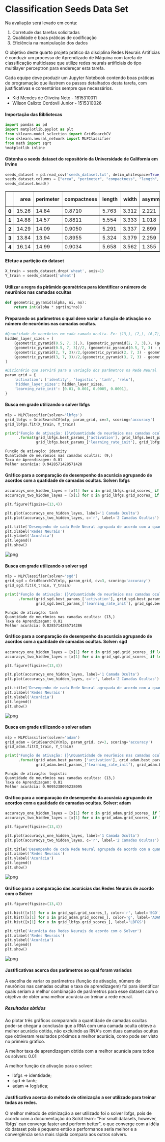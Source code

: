 
# Classification Seeds Data Set

Na avaliação será levado em conta:
1. Corretude das tarefas solicitadas
2. Qualidade e boas práticas de codificação
3. Eficiência na manipulação dos dados

O objetivo deste quarto projeto prático da disciplina Redes Neurais Artificias é conduzir um processo de Aprendizado de Máquina com tarefa de classificação multiclasse que utilize redes neurais artificiais do tipo multilayer perceptron para endereçar esta tarefa.

Cada equipe deve produzir um Jupyter Notebook contendo boas práticas de programação que ilustrem os passos detalhados desta tarefa, com justificativas e comentários sempre que necessários.

- Kid Mendes de Oliveira Neto - 1615310011
- Wilson Calixto Cordovil Junior - 1515310026

#### Importação das Bibliotecas


```python
import pandas as pd
import matplotlib.pyplot as plt
from sklearn.model_selection import GridSearchCV
from sklearn.neural_network import MLPClassifier
from math import sqrt
%matplotlib inline
```

#### Obtenha o seeds dataset do repositório da Universidade de California em Irvine


```python
seeds_dataset = pd.read_csv('seeds_dataset.txt', delim_whitespace=True, header=None)
seeds_dataset.columns = ["area", "perimeter", "compactness", "length", "width", "asymmetry", "length groove", "wheat"]
seeds_dataset.head()
```




<div>
<table border="1" class="dataframe">
  <thead>
    <tr style="text-align: right;">
      <th></th>
      <th>area</th>
      <th>perimeter</th>
      <th>compactness</th>
      <th>length</th>
      <th>width</th>
      <th>asymmetry</th>
      <th>length groove</th>
      <th>wheat</th>
    </tr>
  </thead>
  <tbody>
    <tr>
      <th>0</th>
      <td>15.26</td>
      <td>14.84</td>
      <td>0.8710</td>
      <td>5.763</td>
      <td>3.312</td>
      <td>2.221</td>
      <td>5.220</td>
      <td>1</td>
    </tr>
    <tr>
      <th>1</th>
      <td>14.88</td>
      <td>14.57</td>
      <td>0.8811</td>
      <td>5.554</td>
      <td>3.333</td>
      <td>1.018</td>
      <td>4.956</td>
      <td>1</td>
    </tr>
    <tr>
      <th>2</th>
      <td>14.29</td>
      <td>14.09</td>
      <td>0.9050</td>
      <td>5.291</td>
      <td>3.337</td>
      <td>2.699</td>
      <td>4.825</td>
      <td>1</td>
    </tr>
    <tr>
      <th>3</th>
      <td>13.84</td>
      <td>13.94</td>
      <td>0.8955</td>
      <td>5.324</td>
      <td>3.379</td>
      <td>2.259</td>
      <td>4.805</td>
      <td>1</td>
    </tr>
    <tr>
      <th>4</th>
      <td>16.14</td>
      <td>14.99</td>
      <td>0.9034</td>
      <td>5.658</td>
      <td>3.562</td>
      <td>1.355</td>
      <td>5.175</td>
      <td>1</td>
    </tr>
  </tbody>
</table>
</div>



#### Efetue a partição do dataset 


```python
X_train = seeds_dataset.drop('wheat', axis=1) 
Y_train = seeds_dataset['wheat']
```

#### Utilizar a regra da pirâmide geométrica para identificar o número de neurônios nas camadas ocultas


```python
def geometric_pyramid(alpha, ni, no):
    return int(alpha * sqrt(ni*no))
```

#### Preparando os parâmetros o qual deve variar a função de ativação e o número de neurônios nas camadas ocultas.


```python
#Quantidade de neurônios em cada camada oculta. Ex: (13,), (2,), (6,7), (9,)
hidden_layer_sizes = [
    (geometric_pyramid(0.5, 7, 3),), (geometric_pyramid(2, 7, 3),), (geometric_pyramid(3, 7, 3),),
    (geometric_pyramid(0.5, 7, 3)//2, (geometric_pyramid(0.5, 7, 3) - geometric_pyramid(0.5, 7, 3)//2)), 
    (geometric_pyramid(2, 7, 3)//2,(geometric_pyramid(2, 7, 3) - geometric_pyramid(2, 7, 3)//2)), 
    (geometric_pyramid(3, 7, 3)//2,(geometric_pyramid(3, 7, 3) - geometric_pyramid(3, 7, 3)//2))
]

#Dicionário que servirá para a variação dos parâmetros na Rede Neural
param_grid = {
    'activation': ['identity', 'logistic', 'tanh', 'relu'],
    'hidden_layer_sizes': hidden_layer_sizes,
    'learning_rate_init': [0.01, 0.001, 0.0005, 0.0001],
}
```

#### Busca em grade utilizando o solver lbfgs


```python
mlp = MLPClassifier(solver='lbfgs')
grid_lbfgs = GridSearchCV(mlp, param_grid, cv=3, scoring='accuracy')
grid_lbfgs.fit(X_train, Y_train)

print("Função de ativação: {}\nQuantidade de neurônios nas camadas ocultas: {}\nTaxa de Aprendizagem: {}\nMelhor acurácia: {}"
      .format(grid_lbfgs.best_params_['activation'], grid_lbfgs.best_params_['hidden_layer_sizes'],
              grid_lbfgs.best_params_['learning_rate_init'], grid_lbfgs.best_score_))
```

    Função de ativação: identity
    Quantidade de neurônios nas camadas ocultas: (9,)
    Taxa de Aprendizagem: 0.01
    Melhor acurácia: 0.9428571428571428
    

#### Gráfico para a comparação de desempenho da acurácia agrupando de acordos com a quatidade de camadas ocultas. Solver: lbfgs


```python
accuracys_one_hidden_layes = [x[1] for x in grid_lbfgs.grid_scores_ if len(x[0]['hidden_layer_sizes']) == 1]
accuracys_two_hidden_layes = [x[1] for x in grid_lbfgs.grid_scores_ if len(x[0]['hidden_layer_sizes']) == 2]

plt.figure(figsize=(13,4))

plt.plot(accuracys_one_hidden_layes, label='1 Camada Oculta')
plt.plot(accuracys_two_hidden_layes, c='r', label='2 Camadas Ocultas')

plt.title('Desempenho de cada Rede Neural agrupada de acordo com a quantidade de camadas ocultas. Solver: lbfgs')
plt.xlabel('Redes Neurais')
plt.ylabel('Acurácia')
plt.legend()
plt.show()
```


![png](classification-seeds_files/classification-seeds_14_0.png)


#### Busca em grade utilizando o solver sgd


```python
mlp = MLPClassifier(solver='sgd')
grid_sgd = GridSearchCV(mlp, param_grid, cv=3, scoring='accuracy')
grid_sgd.fit(X_train, Y_train)

print("Função de ativação: {}\nQuantidade de neurônios nas camadas ocultas: {}\nTaxa de Aprendizagem: {}\nMelhor acurácia: {}"
      .format(grid_sgd.best_params_['activation'], grid_sgd.best_params_['hidden_layer_sizes'],
              grid_sgd.best_params_['learning_rate_init'], grid_sgd.best_score_))
```

    Função de ativação: tanh
    Quantidade de neurônios nas camadas ocultas: (13,)
    Taxa de Aprendizagem: 0.01
    Melhor acurácia: 0.8285714285714286
    

#### Gráfico para a comparação de desempenho da acurácia agrupando de acordos com a quatidade de camadas ocultas. Solver: sgd


```python
accuracys_one_hidden_layes = [x[1] for x in grid_sgd.grid_scores_ if len(x[0]['hidden_layer_sizes']) == 1]
accuracys_two_hidden_layes = [x[1] for x in grid_sgd.grid_scores_ if len(x[0]['hidden_layer_sizes']) == 2]

plt.figure(figsize=(13,4))

plt.plot(accuracys_one_hidden_layes, label='1 Camada Oculta')
plt.plot(accuracys_two_hidden_layes, c='r', label='2 Camadas Ocultas')

plt.title('Desempenho de cada Rede Neural agrupada de acordo com a quantidade de camadas ocultas. Solver: sgd')
plt.xlabel('Redes Neurais')
plt.ylabel('Acurácia')
plt.legend()
plt.show()
```


![png](classification-seeds_files/classification-seeds_18_0.png)


#### Busca em grade utilizando o solver adam


```python
mlp = MLPClassifier(solver='adam')
grid_adam = GridSearchCV(mlp, param_grid, cv=3, scoring='accuracy')
grid_adam.fit(X_train, Y_train)

print("Função de ativação: {}\nQuantidade de neurônios nas camadas ocultas: {}\nTaxa de Aprendizagem: {}\nMelhor acurácia: {}"
      .format(grid_adam.best_params_['activation'], grid_adam.best_params_['hidden_layer_sizes'],
              grid_adam.best_params_['learning_rate_init'], grid_adam.best_score_))
```

    Função de ativação: logistic
    Quantidade de neurônios nas camadas ocultas: (13,)
    Taxa de Aprendizagem: 0.01
    Melhor acurácia: 0.9095238095238095
    

#### Gráfico para a comparação de desempenho da acurácia agrupando de acordos com a quatidade de camadas ocultas. Solver: adam


```python
accuracys_one_hidden_layes = [x[1] for x in grid_adam.grid_scores_ if len(x[0]['hidden_layer_sizes']) == 1]
accuracys_two_hidden_layes = [x[1] for x in grid_adam.grid_scores_ if len(x[0]['hidden_layer_sizes']) == 2]

plt.figure(figsize=(13,4))

plt.plot(accuracys_one_hidden_layes, label='1 Camada Oculta')
plt.plot(accuracys_two_hidden_layes, c='r', label='2 Camadas Ocultas')

plt.title('Desempenho de cada Rede Neural agrupada de acordo com a quantidade de camadas ocultas. Solver: adam')
plt.xlabel('Redes Neurais')
plt.ylabel('Acurácia')
plt.legend()
plt.show()
```


![png](classification-seeds_files/classification-seeds_22_0.png)


#### Gráfico para a comparação das acurácias das Redes Neurais de acordo com o Solver


```python
plt.figure(figsize=(13,4))

plt.hist([x[1] for x in grid_sgd.grid_scores_], color='r', label='SGD')
plt.hist([x[1] for x in grid_adam.grid_scores_], color='g', label='ADAM')
plt.hist([x[1] for x in grid_lbfgs.grid_scores_], label='LBFGS')

plt.title('Acurácia das Redes Neurais de acordo com o Solver')
plt.xlabel('Redes Neurais')
plt.ylabel('Acurácia')
plt.legend()
plt.show()
```


![png](classification-seeds_files/classification-seeds_24_0.png)


#### Justificativas acerca dos parâmetros ao qual foram variados

A escolha de variar os parâmetros (função de ativação, número de neurônios nas camadas ocultas e taxa de aprendizagem) foi para identificar quais seriam a melhor combinação de parâmetros para esse dataset com o objetivo de obter uma melhor acurácia ao treinar a rede neural.

##### Resultados obtidos

Ao plotar três gráficos comparando a quantidade de camadas ocultas pode-se chegar a conclusão que a RNA com uma camada oculta obteve a melhor acurácia obtida, não excluindo as RNA's com duas camadas ocultas que obtiveram resultados próximos a melhor acurácia, como pode ser visto no primeiro gráfico.

A melhor taxa de aprendizagem obtida com a melhor acurácia para todos os solvers: 0.01

A melhor função de ativação para o solver:
- lbfgs => identidade;
- sgd => tanh; 
- adam => logística;

#### Justificativa acerca do método de otimização a ser utilizado para treinar todas as redes.

O melhor método de otimização a ser utilizado foi o solver lbfgs, pois de acordo com a documentação do Scikit learn: "For small datasets, however, ‘lbfgs’ can converge faster and perform better", o que converge com a idéia do dataset pois é pequeno então a performance seria melhor e a convergência seria mais rápida compara aos outros solvers.
